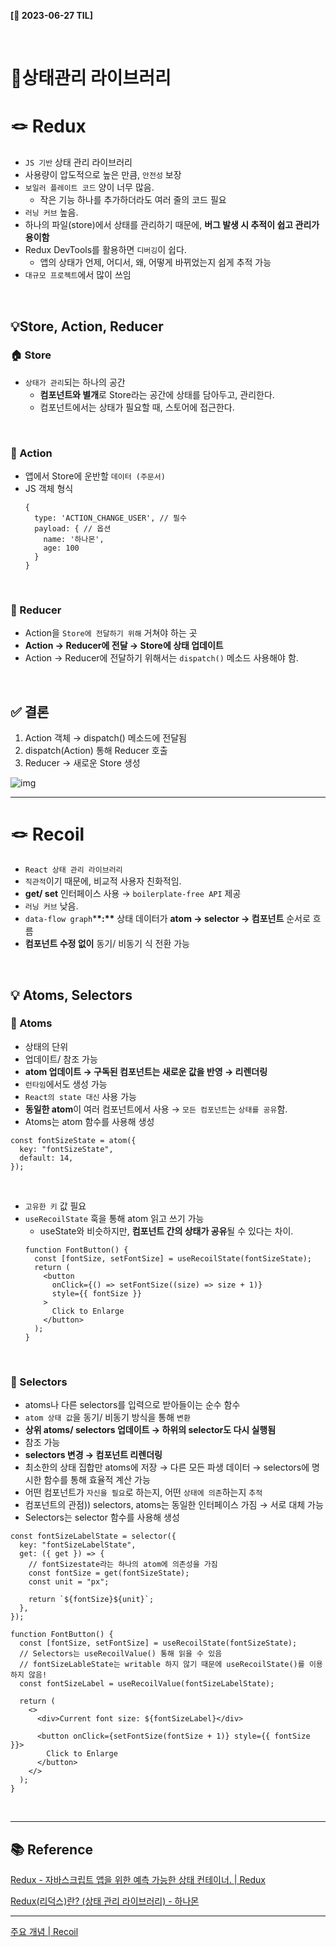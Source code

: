 **[📆 2023-06-27 TIL]**

<br/>

# 📍상태관리 라이브러리

# 🪢 Redux

- `JS 기반` 상태 관리 라이브러리
- 사용량이 압도적으로 높은 만큼, `안전성` 보장
- `보일러 플레이트 코드` 양이 너무 많음.
  - 작은 기능 하나를 추가하더라도 여러 줄의 코드 필요
- `러닝 커브` 높음.
- 하나의 파일(store)에서 상태를 관리하기 때문에, **버그 발생 시 추적이 쉽고 관리가 용이함**
- Redux DevTools를 활용하면 `디버깅`이 쉽다.
  - 앱의 상태가 언제, 어디서, 왜, 어떻게 바뀌었는지 쉽게 추적 가능
- `대규모 프로젝트`에서 많이 쓰임

<br/>

## 💡Store, Action, Reducer

### 🏠 Store

- `상태가 관리`되는 하나의 공간
  - **컴포넌트와 별개**로 Store라는 공간에 상태를 담아두고, 관리한다.
  - 컴포넌트에서는 상태가 필요할 때, 스토어에 접근한다.

<br/>

### 📜 Action

- 앱에서 Store에 운반할 `데이터 (주문서)`
- JS 객체 형식
  ```tsx
  {
    type: 'ACTION_CHANGE_USER', // 필수
    payload: { // 옵션
      name: '하나몬',
      age: 100
    }
  }
  ```

<br/>

### 💌 Reducer

- Action을 `Store에 전달하기 위해` 거쳐야 하는 곳
- **Action → Reducer에 전달 → Store에 상태 업데이트**
- Action → Reducer에 전달하기 위해서는 `dispatch()` 메소드 사용해야 함.

<br/>

## ✅ 결론

1. Action 객체 → dispatch() 메소드에 전달됨
2. dispatch(Action) 통해 Reducer 호출
3. Reducer → 새로운 Store 생성

![img](https://i0.wp.com/hanamon.kr/wp-content/uploads/2021/07/%E1%84%85%E1%85%B5%E1%84%83%E1%85%A5%E1%86%A8%E1%84%89%E1%85%B3-%E1%84%89%E1%85%A1%E1%86%BC%E1%84%90%E1%85%A2%E1%84%80%E1%85%AA%E1%86%AB%E1%84%85%E1%85%B5-%E1%84%83%E1%85%A9%E1%84%89%E1%85%B5%E1%86%A8%E1%84%92%E1%85%AA.png?w=944&ssl=1)

---

# 🪢 Recoil

- `React 상태 관리 라이브러리`
- `직관적`이기 때문에, 비교적 사용자 친화적임.
- **get/ set** 인터페이스 사용 → `boilerplate-free API` 제공
- `러닝 커브` 낮음.
- `data-flow graph`\***\*:\*\*** 상태 데이터가 **atom → selector → 컴포넌트** 순서로 흐름
- **컴포넌트 수정 없이** 동기/ 비동기 식 전환 가능

<br/>

## 💡 Atoms, Selectors

### 🫧 Atoms

- 상태의 단위
- 업데이트/ 참조 가능
- **atom 업데이트 → 구독된 컴포넌트는 새로운 값을 반영 → 리렌더링**
- `런타임`에서도 생성 가능
- `React의 state 대신` 사용 가능
- **동일한 atom**이 여러 컴포넌트에서 사용 → `모든 컴포넌트`는 `상태를 공유`함.
- Atoms는 atom 함수를 사용해 생성

```tsx
const fontSizeState = atom({
  key: "fontSizeState",
  default: 14,
});
```

<br/>

- `고유한 키` 값 필요
- `useRecoilState` 훅을 통해 atom 읽고 쓰기 가능
  - useState와 비슷하지만, **컴포넌트 간의 상태가 공유**될 수 있다는 차이.
  ```tsx
  function FontButton() {
    const [fontSize, setFontSize] = useRecoilState(fontSizeState);
    return (
      <button
        onClick={() => setFontSize((size) => size + 1)}
        style={{ fontSize }}
      >
        Click to Enlarge
      </button>
    );
  }
  ```

<br/>

### 👀 Selectors

- atoms나 다른 selectors를 입력으로 받아들이는 순수 함수
- `atom 상태 값`을 동기/ 비동기 방식을 통해 `변환`
- **상위 atoms/ selectors 업데이트 → 하위의 selector도 다시 실행됨**
- 참조 가능
- **selectors 변경 → 컴포넌트 리렌더링**
- 최소한의 상태 집합만 atoms에 저장 → 다른 모든 파생 데이터 → selectors에 명시한 함수를 통해 효율적 계산 가능
- 어떤 컴포넌트가 `자신을 필요`로 하는지, 어떤 `상태에 의존`하는지 `추적`
- 컴포넌트의 관점)) selectors, atoms는 동일한 인터페이스 가짐 → 서로 대체 가능
- Selectors는 selector 함수를 사용해 생성

```tsx
const fontSizeLabelState = selector({
  key: "fontSizeLabelState",
  get: ({ get }) => {
    // fontSizestate라는 하나의 atom에 의존성을 가짐
    const fontSize = get(fontSizeState);
    const unit = "px";

    return `${fontSize}${unit}`;
  },
});
```

```tsx
function FontButton() {
  const [fontSize, setFontSize] = useRecoilState(fontSizeState);
  // Selectors는 useRecoilValue() 통해 읽을 수 있음
  // fontSizeLableState는 writable 하지 않기 때문에 useRecoilState()를 이용하지 않음!
  const fontSizeLabel = useRecoilValue(fontSizeLabelState);

  return (
    <>
      <div>Current font size: ${fontSizeLabel}</div>

      <button onClick={setFontSize(fontSize + 1)} style={{ fontSize }}>
        Click to Enlarge
      </button>
    </>
  );
}
```

<br />

<hr/>

## 📚 Reference

[Redux - 자바스크립트 앱을 위한 예측 가능한 상태 컨테이너. | Redux](https://ko.redux.js.org/)

[Redux(리덕스)란? (상태 관리 라이브러리) - 하나몬](https://hanamon.kr/redux란-리덕스-상태-관리-라이브러리/)

---

[주요 개념 | Recoil](https://recoiljs.org/ko/docs/introduction/core-concepts)
